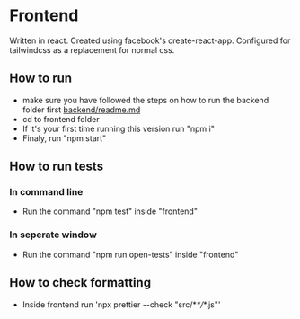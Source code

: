 # Frontend

Written in react. Created using facebook's create-react-app.
Configured for tailwindcss as a replacement for normal css.

## How to run

- make sure you have followed the steps on how to run the backend folder first [backend/readme.md](backend/readme.md)
- cd to frontend folder
- If it's your first time running this version run "npm i"
- Finaly, run "npm start"

## How to run tests

### In command line

- Run the command "npm test" inside "frontend"

### In seperate window

- Run the command "npm run open-tests" inside "frontend"

## How to check formatting

- Inside frontend run 'npx prettier --check "src/\*_\*/_\*.js"'
